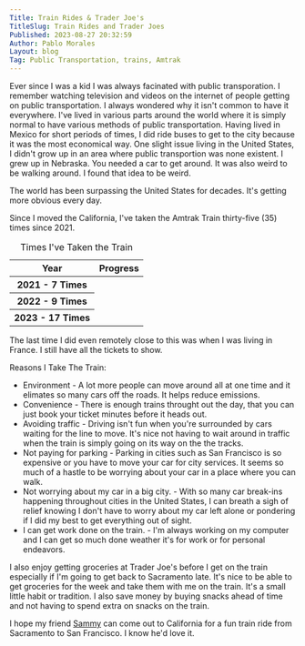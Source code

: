 ```yaml
---
Title: Train Rides & Trader Joe's
TitleSlug: Train Rides and Trader Joes
Published: 2023-08-27 20:32:59
Author: Pablo Morales
Layout: blog
Tag: Public Transportation, trains, Amtrak
---
```


Ever since I was a kid I was always facinated with public transporation. I remember watching television and videos on the internet of people getting on public transportation. I always wondered why it isn't common to have it everywhere. I've lived in various parts around the world where it is simply normal to have various methods of public transportation. Having lived in Mexico for short periods of times, I did ride buses to get to the city because it was the most economical way. One slight issue living in the United States, I didn't grow up in an area where public transportion was none existent. I grew up in Nebraska. You needed a car to get around. It was also weird to be walking around. I found that idea to be weird. 

The world has been surpassing the United States for decades. It's getting more obvious every day. 


Since I moved the California, I've taken the Amtrak Train thirty-five (35) times since 2021.
<div id="trains">
   <table class="charts-css column show-labels show-heading mw-100 data-spacing-5 show-1-secondary-axes show-data-axes">
      <caption class="f3 purple"> Times I've Taken the Train </caption>
      <thead>
         <tr>
            <th scope="col"> Year </th>
            <th scope="col"> Progress </th>
         </tr>
      </thead>
      <tbody>
         <tr>
            <th scope="row"> 2021 - 7 Times </th>
            <td style="--size: 0.4;"></td>
         </tr>
         <tr>
            <th scope="row"> 2022 - 9 Times</th>
            <td style="--size: 0.5;"></td>
         </tr>
         <tr>
            <th scope="row"> 2023 - 17 Times</th>
            <td style="--size: 0.9;"></td>
         </tr>
      </tbody>
   </table>


</div>

The last time I did even remotely close to this was when I was living in France. I still have all the tickets to show.

Reasons I Take The Train:

* Environment - A lot more people can move around all at one time and it elimates so many cars off the roads. It helps reduce emissions.
* Convenience - There is enough trains throught out the day, that you can just book your ticket minutes before it heads out. 
* Avoiding traffic - Driving isn't fun when you're surrounded by cars waiting for the line to move. It's nice not having to wait around in traffic when the train is simply going on its way on the the tracks. 
* Not paying for parking - Parking in cities such as San Francisco is so expensive or you have to move your car for city services. It seems so much of a hastle to be worrying about your car in a place where you can walk. 
* Not worrying about my car in a big city. - With so many car break-ins happening throughout cities in the United States, I can breath a sigh of relief knowing I don't have to worry about my car left alone or pondering if I did my best to get everything out of sight.
* I can get work done on the train. - I'm always working on my computer and I can get so much done weather it's for work or for personal endeavors. 

I also enjoy getting groceries at Trader Joe's before I get on the train especially if I'm going to get back to Sacramento late. It's nice to be able to get groceries for the week and take them with me on the train. It's a small little habit or tradition. I also save money by buying snacks ahead of time and not having to spend extra on snacks on the train. 


I hope my friend [Sammy](https://sammyharper.com) can come out to California for a fun train ride from Sacramento to San Francisco. I know he'd love it. 

<style>
#train {
  display: grid;
  align-items: center;
  justify-items: center;
  grid-template-columns: 50px 1fr 50px;
  grid-template-rows: 250px 50px;
  grid-template-areas:
    "data-axis-1 chart data-axis-2"
    ". primary-axis .";
}
#train .column {
  grid-area: chart;
}
#train .primary-axis {
  grid-area: primary-axis;
}
#train .data-axis-1 {
  grid-area: data-axis-1;
  writing-mode: tb-rl;
  transform: rotateZ(180deg);
}
#train .data-axis-2 {
  grid-area: data-axis-2;
  writing-mode: tb-rl;
  transform: rotateZ(360deg);
}

</style>
